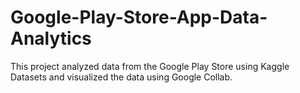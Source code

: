 # Google-Play-Store-App-Data-Analytics
This project analyzed data from the Google Play Store using Kaggle Datasets and visualized the data using Google Collab.
